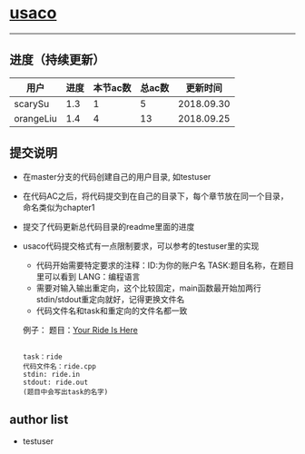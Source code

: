# [usaco](http://train.usaco.org)
-----

## 进度（持续更新）

用户  | 进度 |本节ac数|总ac数|更新时间
---- | ---- | ---- | ---- | ---- |
scarySu|1.3| 1 | 5 |2018.09.30
orangeLiu|1.4| 4 | 13 |2018.09.25

## 提交说明
+ 在master分支的代码创建自己的用户目录, 如testuser
+ 在代码AC之后，将代码提交到在自己的目录下，每个章节放在同一个目录，命名类似为chapter1
+ 提交了代码更新总代码目录的readme里面的进度
+ usaco代码提交格式有一点限制要求，可以参考的testuser里的实现
	
	+ 代码开始需要特定要求的注释：ID:为你的账户名 TASK:题目名称，在题目里可以看到 LANG：编程语言
	+ 需要对输入输出重定向，这个比较固定，main函数最开始加两行stdin/stdout重定向就好，记得更换文件名
	+ 代码文件名和task和重定向的文件名都一致
	
	例子：
	题目：[Your Ride Is Here](http://train.usaco.org/usacoprob2?a=wrYmw944MTs&S=ride)
	```
	
	task：ride
	代码文件名：ride.cpp
	stdin: ride.in
	stdout: ride.out
	(题目中会写出task的名字)
	```
	
## author list

+ testuser
